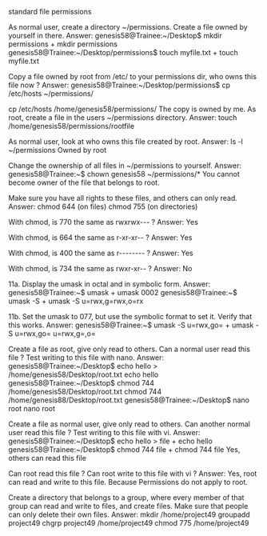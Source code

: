 standard file permissions 

As normal user, create a directory ~/permissions. Create a file owned by yourself in there. 
Answer: genesis58@Trainee:~/Desktop$ mkdir permissions + mkdir permissions genesis58@Trainee:~/Desktop/permissions$ touch myfile.txt + touch myfile.txt

Copy a file owned by root from /etc/ to your permissions dir, who owns this file now ? 
Answer: genesis58@Trainee:~/Desktop/permissions$ cp /etc/hosts ~/permissions/

cp /etc/hosts /home/genesis58/permissions/ The copy is owned by me.
As root, create a file in the users ~/permissions directory. 
Answer: touch /home/genesis58/permissions/rootfile

As normal user, look at who owns this file created by root. 
Answer: ls -l ~/permissions Owned by root

Change the ownership of all files in ~/permissions to yourself. 
Answer: genesis58@Trainee:~$ chown genesis58 ~/permissions/* You cannot become owner of the file that belongs to root.

Make sure you have all rights to these files, and others can only read. 
Answer: chmod 644 (on files) chmod 755 (on directories)

With chmod, is 770 the same as rwxrwx--- ? 
Answer: Yes

With chmod, is 664 the same as r-xr-xr-- ? 
Answer: Yes

With chmod, is 400 the same as r-------- ? 
Answer: Yes

With chmod, is 734 the same as rwxr-xr-- ? 
Answer: No

11a. Display the umask in octal and in symbolic form. 
Answer: genesis58@Trainee:~$ umask + umask 0002 genesis58@Trainee:~$ umask -S + umask -S u=rwx,g=rwx,o=rx

11b. Set the umask to 077, but use the symbolic format to set it. Verify that this works. 
Answer: genesis58@Trainee:~$ umask -S u=rwx,go= + umask -S u=rwx,go= u=rwx,g=,o=

Create a file as root, give only read to others. Can a normal user read this file ? Test writing to this file with nano. 
Answer: genesis58@Trainee:~/Desktop$ echo hello > /home/genesis58/Desktop/root.txt
echo hello genesis58@Trainee:~/Desktop$ chmod 744 /home/genesis58/Desktop/root.txt
chmod 744 /home/genesis88/Desktop/root.txt genesis58@Trainee:~/Desktop$ nano root
nano root

Create a file as normal user, give only read to others. Can another normal user read this file ? Test writing to this file with vi. Answer: genesis58@Trainee:~/Desktop$ echo hello > file + echo hello genesis58@Trainee:~/Desktop$ chmod 744 file + chmod 744 file Yes, others can read this file

Can root read this file ? Can root write to this file with vi ? 
Answer: Yes, root can read and write to this file. Because Permissions do not apply to root.

Create a directory that belongs to a group, where every member of that group can read and write to files, and create files. Make sure that people can only delete their own files. 
Answer: mkdir /home/project49 groupadd project49 chgrp project49 /home/project49 chmod 775 /home/project49